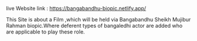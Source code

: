 live Website link : https://bangabandhu-biopic.netlify.app/

This Site is about a Film ,which will be held via Bangabandhu Sheikh Mujibur Rahman biopic.Where deferent types of bangaledhi actor are added who are applicable to play these role.
